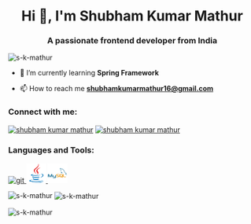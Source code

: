 <h1 align="center">Hi 👋, I'm Shubham Kumar Mathur</h1>
<h3 align="center">A passionate frontend developer from India</h3>

<p align="left"> <img src="https://komarev.com/ghpvc/?username=s-k-mathur&label=Profile%20views&color=0e75b6&style=flat" alt="s-k-mathur" /> </p>

- 🌱 I’m currently learning **Spring Framework**

- 📫 How to reach me **shubhamkumarmathur16@gmail.com**

<h3 align="left">Connect with me:</h3>
<p align="left">
<a href="https://linkedin.com/in/shubham-kumar-mathur" target="blank"><img align="center" src="https://raw.githubusercontent.com/rahuldkjain/github-profile-readme-generator/master/src/images/icons/Social/linked-in-alt.svg" alt="shubham kumar mathur" height="30" width="40" /></a>
<a href="https://www.hackerrank.com/shubhamkumarmat1" target="blank"><img align="center" src="https://raw.githubusercontent.com/rahuldkjain/github-profile-readme-generator/master/src/images/icons/Social/hackerrank.svg" alt="shubham kumar mathur" height="30" width="40" /></a>
</p>

<h3 align="left">Languages and Tools:</h3>
<p align="left"> <a href="https://git-scm.com/" target="_blank" rel="noreferrer"> <img src="https://www.vectorlogo.zone/logos/git-scm/git-scm-icon.svg" alt="git" width="40" height="40"/> </a> <a href="https://www.java.com" target="_blank" rel="noreferrer"> <img src="https://raw.githubusercontent.com/devicons/devicon/master/icons/java/java-original.svg" alt="java" width="40" height="40"/> </a> <a href="https://www.mysql.com/" target="_blank" rel="noreferrer"> <img src="https://raw.githubusercontent.com/devicons/devicon/master/icons/mysql/mysql-original-wordmark.svg" alt="mysql" width="40" height="40"/> </a> </p>

<p><img align="left" src="https://github-readme-stats.vercel.app/api/top-langs?username=s-k-mathur&show_icons=true&locale=en&layout=compact" alt="s-k-mathur" /></p>

<p>&nbsp;<img align="center" src="https://github-readme-stats.vercel.app/api?username=s-k-mathur&show_icons=true&locale=en" alt="s-k-mathur" /></p>

<p><img align="center" src="https://github-readme-streak-stats.herokuapp.com/?user=s-k-mathur&" alt="s-k-mathur" /></p>
